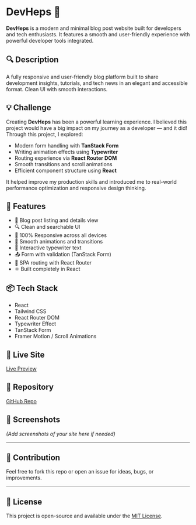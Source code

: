 # DevHeps 📝

**DevHeps** is a modern and minimal blog post website built for developers and tech enthusiasts. It features a smooth and user-friendly experience with powerful developer tools integrated.

## 🔍 Description

A fully responsive and user-friendly blog platform built to share development insights, tutorials, and tech news in an elegant and accessible format. Clean UI with smooth interactions.

## 💡 Challenge

Creating **DevHeps** has been a powerful learning experience. I believed this project would have a big impact on my journey as a developer — and it did!  
Through this project, I explored:

- Modern form handling with **TanStack Form**
- Writing animation effects using **Typewriter**
- Routing experience via **React Router DOM**
- Smooth transitions and scroll animations
- Efficient component structure using **React**

It helped improve my production skills and introduced me to real-world performance optimization and responsive design thinking.

## 🚀 Features

- 📰 Blog post listing and details view  
- 🔍 Clean and searchable UI  
- 📱 100% Responsive across all devices  
- 🎨 Smooth animations and transitions  
- 💬 Interactive typewriter text  
- 📤 Form with validation (TanStack Form)  
- 🔁 SPA routing with React Router  
- ⚛️ Built completely in React

## 📦 Tech Stack

- React  
- Tailwind CSS  
- React Router DOM  
- Typewriter Effect  
- TanStack Form  
- Framer Motion / Scroll Animations

## 🔗 Live Site

[Live Preview](https://example.devheps.com) <!-- Replace with actual link -->

## 📂 Repository

[GitHub Repo](https://github.com/yourusername/devheps) <!-- Replace with actual repo -->

## 📸 Screenshots

*(Add screenshots of your site here if needed)*

---

## 🙌 Contribution

Feel free to fork this repo or open an issue for ideas, bugs, or improvements.

---

## 📃 License

This project is open-source and available under the [MIT License](LICENSE).
